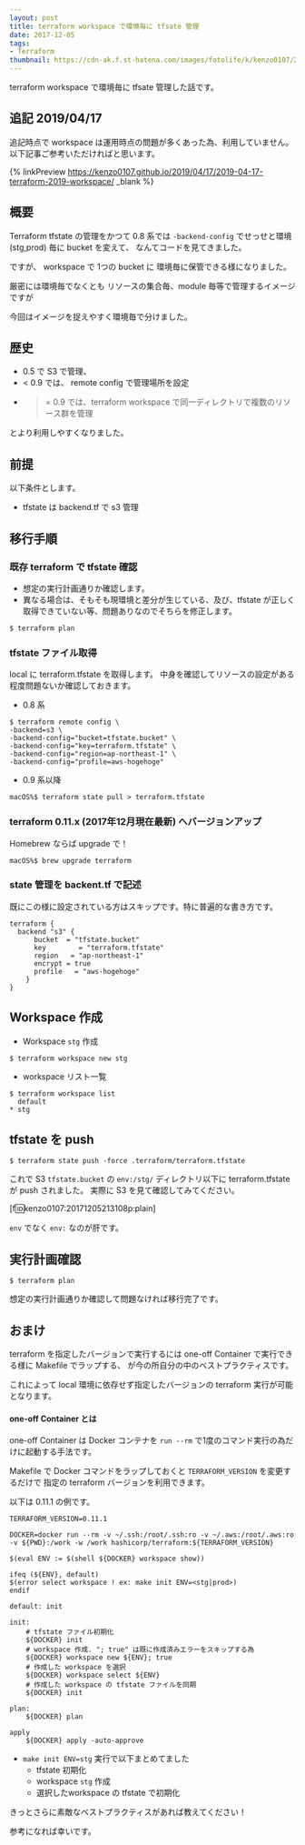 ```yaml
---
layout: post
title: terraform workspace で環境毎に tfsate 管理
date: 2017-12-05
tags:
- Terraform
thumbnail: https://cdn-ak.f.st-hatena.com/images/fotolife/k/kenzo0107/20171205/20171205214728.jpg
---
```


terraform workspace で環境毎に tfsate 管理した話です。

## 追記 2019/04/17

追記時点で workspace は運用時点の問題が多くあった為、利用していません。以下記事ご参考いただければと思います。

{% linkPreview https://kenzo0107.github.io/2019/04/17/2019-04-17-terraform-2019-workspace/ _blank %}

## 概要

Terraform tfstate の管理をかつて
0.8 系では `-backend-config` でせっせと環境(stg,prod) 毎に bucket を変えて、
なんてコードを見てきました。

ですが、
workspace で 1つの bucket に 環境毎に保管できる様になりました。

厳密には環境毎でなくとも
リソースの集合毎、module 毎等で管理するイメージですが

今回はイメージを捉えやすく環境毎で分けました。


## 歴史

* 0.5 で S3 で管理、
* < 0.9 では、 remote config で管理場所を設定
*  >= 0.9 では、terraform workspace で同一ディレクトリで複数のリソース群を管理

とより利用しやすくなりました。


## 前提

以下条件とします。

* tfstate は backend.tf で s3 管理


## 移行手順

### 既存 terraform で tfstate 確認

* 想定の実行計画通りか確認します。
* 異なる場合は、そもそも現環境と差分が生じている、及び、tfstate が正しく取得できていない等、問題ありなのでそちらを修正します。

```
$ terraform plan
```

### tfstate ファイル取得

local に terraform.tfstate を取得します。
中身を確認してリソースの設定がある程度問題ないか確認しておきます。

- 0.8 系

```
$ terraform remote config \
-backend=s3 \
-backend-config="bucket=tfstate.bucket" \
-backend-config="key=terraform.tfstate" \
-backend-config="region=ap-northeast-1" \
-backend-config="profile=aws-hogehoge"
```

- 0.9 系以降

```
macOS%$ terraform state pull > terraform.tfstate
```

### terraform 0.11.x (2017年12月現在最新) へバージョンアップ

Homebrew ならば upgrade で！

```
macOS%$ brew upgrade terraform
```

### state 管理を backent.tf で記述

既にこの様に設定されている方はスキップです。特に普遍的な書き方です。

```
terraform {
  backend "s3" {
      bucket  = "tfstate.bucket"
      key        = "terraform.tfstate"
      region   = "ap-northeast-1"
      encrypt = true
      profile   = "aws-hogehoge"
    }
}
```

## Workspace 作成

- Workspace `stg` 作成

```
$ terraform workspace new stg
```

- workspace リスト一覧

```
$ terraform workspace list
  default
* stg
```

## tfstate を push

```
$ terraform state push -force .terraform/terraform.tfstate
```

これで S3 `tfstate.bucket` の `env:/stg/` ディレクトリ以下に terraform.tfstate が push されました。
実際に S3 を見て確認してみてください。

[f:id:kenzo0107:20171205213108p:plain]

`env` でなく `env:` なのが肝です。

## 実行計画確認

```
$ terraform plan
```

想定の実行計画通りか確認して問題なければ移行完了です。



## おまけ

terraform を指定したバージョンで実行するには
one-off Container で実行できる様に Makefile でラップする、
が今の所自分の中のベストプラクティスです。

これによって local 環境に依存せず指定したバージョンの terraform 実行が可能となります。

#### one-off Container とは

one-off Container は Docker コンテナを `run --rm` で1度のコマンド実行の為だけに起動する手法です。

Makefile で Docker コマンドをラップしておくと
`TERRAFORM_VERSION` を変更するだけで
指定の terraform バージョンを利用できます。

以下は 0.11.1 の例です。

```
TERRAFORM_VERSION=0.11.1

DOCKER=docker run --rm -v ~/.ssh:/root/.ssh:ro -v ~/.aws:/root/.aws:ro -v ${PWD}:/work -w /work hashicorp/terraform:${TERRAFORM_VERSION}

$(eval ENV := $(shell ${DOCKER} workspace show))

ifeq (${ENV}, default)
$(error select workspace ! ex: make init ENV=<stg|prod>)
endif

default: init

init:
	# tfstate ファイル初期化
	${DOCKER} init
	# workspace 作成. "; true" は既に作成済みエラーをスキップする為
	${DOCKER} workspace new ${ENV}; true
	# 作成した workspace を選択
	${DOCKER} workspace select ${ENV}
	# 作成した workspace の tfstate ファイルを同期
	${DOCKER} init

plan:
	${DOCKER} plan

apply
	${DOCKER} apply -auto-approve
```

* `make init ENV=stg` 実行で以下まとめてました
	* tfstate 初期化
	* workspace `stg` 作成
	* 選択したworkspace の tfstate で初期化


きっとさらに素敵なベストプラクティスがあれば教えてください！

参考になれば幸いです。
